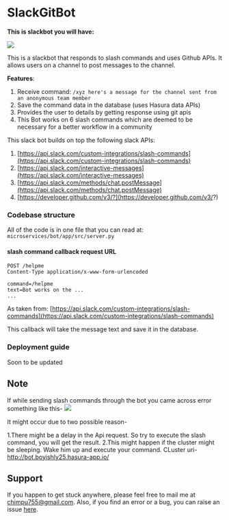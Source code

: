 # SlackGitBot 

**This is slackbot you will have:**

![](https://media.giphy.com/media/QKiWFh7KBfFMzVrt85/giphy.gif)

This is a  slackbot that responds to slash commands and uses Github APIs. It allows users on a channel to post messages to the channel.

**Features**:

1. Receive command: `/xyz here's a message for the channel sent from an anonymous team member`
2. Save the command data in the database (uses Hasura data APIs)
3. Provides the user to details by getting response using git apis
4. This Bot works on 6 slash commands which are deemed to be necessary for a better workflow in a community

This slack bot builds on top the following slack APIs:

1. [https://api.slack.com/custom-integrations/slash-commands](https://api.slack.com/custom-integrations/slash-commands)
2. [https://api.slack.com/interactive-messages](https://api.slack.com/interactive-messages)
3. [https://api.slack.com/methods/chat.postMessage](https://api.slack.com/methods/chat.postMessage)
4. [https://developer.github.com/v3/?](https://developer.github.com/v3/?)

### Codebase structure

All of the code is in one file that you can read at: `microservices/bot/app/src/server.py`

#### slash command callback request URL
 ```http
 POST /helpme
 Content-Type application/x-www-form-urlencoded

 command=/helpme
 text=Bot works on the ...
 ...
 ```

As taken from: [https://api.slack.com/custom-integrations/slash-commands](https://api.slack.com/custom-integrations/slash-commands)

This callback will take the message text and save it in the database.

### Deployment guide

Soon to be updated

## Note

If while sending slash commands through the bot you came across error something like this-
![](https://image.ibb.co/iffKDJ/error.png)

It might occur due to two possible reason- 

1.There might be a delay in the Api request. So try to execute the slash command, you will get the result.
2.This might happen if the cluster might be sleeping. Wake him up and execute your command. 
  CLuster uri- http://bot.boyishly25.hasura-app.io/

## Support

If you happen to get stuck anywhere, please feel free to mail me at chimpu755@gmail.com. Also, if you find an error or a bug, you can raise an issue [here](https://github.com/Satyabrat35/SlackGitBot).
